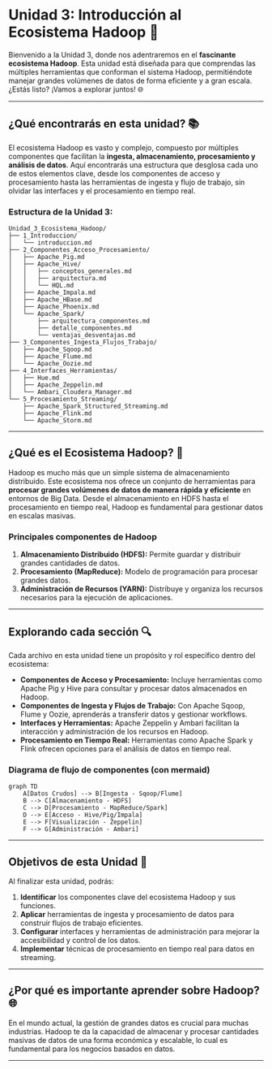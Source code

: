 # Unidad 3: Introducción al Ecosistema Hadoop 🚀

Bienvenido a la Unidad 3, donde nos adentraremos en el **fascinante ecosistema Hadoop**. Esta unidad está diseñada para que comprendas las múltiples herramientas que conforman el sistema Hadoop, permitiéndote manejar grandes volúmenes de datos de forma eficiente y a gran escala. ¿Estás listo? ¡Vamos a explorar juntos! 🌐

---

## ¿Qué encontrarás en esta unidad? 📚

El ecosistema Hadoop es vasto y complejo, compuesto por múltiples componentes que facilitan la **ingesta, almacenamiento, procesamiento y análisis de datos**. Aquí encontrarás una estructura que desglosa cada uno de estos elementos clave, desde los componentes de acceso y procesamiento hasta las herramientas de ingesta y flujo de trabajo, sin olvidar las interfaces y el procesamiento en tiempo real.

### Estructura de la Unidad 3:

```plaintext
Unidad_3_Ecosistema_Hadoop/
├── 1_Introduccion/
│   └── introduccion.md
├── 2_Componentes_Acceso_Procesamiento/
│   ├── Apache_Pig.md
│   ├── Apache_Hive/
│   │   ├── conceptos_generales.md
│   │   ├── arquitectura.md
│   │   └── HQL.md
│   ├── Apache_Impala.md
│   ├── Apache_HBase.md
│   ├── Apache_Phoenix.md
│   └── Apache_Spark/
│       ├── arquitectura_componentes.md
│       ├── detalle_componentes.md
│       └── ventajas_desventajas.md
├── 3_Componentes_Ingesta_Flujos_Trabajo/
│   ├── Apache_Sqoop.md
│   ├── Apache_Flume.md
│   └── Apache_Oozie.md
├── 4_Interfaces_Herramientas/
│   ├── Hue.md
│   ├── Apache_Zeppelin.md
│   └── Ambari_Cloudera_Manager.md
└── 5_Procesamiento_Streaming/
    ├── Apache_Spark_Structured_Streaming.md
    ├── Apache_Flink.md
    └── Apache_Storm.md
```

---

## ¿Qué es el Ecosistema Hadoop? 🐘

Hadoop es mucho más que un simple sistema de almacenamiento distribuido. Este ecosistema nos ofrece un conjunto de herramientas para **procesar grandes volúmenes de datos de manera rápida y eficiente** en entornos de Big Data. Desde el almacenamiento en HDFS hasta el procesamiento en tiempo real, Hadoop es fundamental para gestionar datos en escalas masivas.

### Principales componentes de Hadoop

1. **Almacenamiento Distribuido (HDFS):** Permite guardar y distribuir grandes cantidades de datos.
2. **Procesamiento (MapReduce):** Modelo de programación para procesar grandes datos.
3. **Administración de Recursos (YARN):** Distribuye y organiza los recursos necesarios para la ejecución de aplicaciones.

---

## Explorando cada sección 🔍

Cada archivo en esta unidad tiene un propósito y rol específico dentro del ecosistema:

- **Componentes de Acceso y Procesamiento:** Incluye herramientas como Apache Pig y Hive para consultar y procesar datos almacenados en Hadoop.
- **Componentes de Ingesta y Flujos de Trabajo:** Con Apache Sqoop, Flume y Oozie, aprenderás a transferir datos y gestionar workflows.
- **Interfaces y Herramientas:** Apache Zeppelin y Ambari facilitan la interacción y administración de los recursos en Hadoop.
- **Procesamiento en Tiempo Real:** Herramientas como Apache Spark y Flink ofrecen opciones para el análisis de datos en tiempo real.

### Diagrama de flujo de componentes (con mermaid)

```mermaid
graph TD
    A[Datos Crudos] --> B[Ingesta - Sqoop/Flume]
    B --> C[Almacenamiento - HDFS]
    C --> D[Procesamiento - MapReduce/Spark]
    D --> E[Acceso - Hive/Pig/Impala]
    E --> F[Visualización - Zeppelin]
    F --> G[Administración - Ambari]
```

---

## Objetivos de esta Unidad 🎯

Al finalizar esta unidad, podrás:

1. **Identificar** los componentes clave del ecosistema Hadoop y sus funciones.
2. **Aplicar** herramientas de ingesta y procesamiento de datos para construir flujos de trabajo eficientes.
3. **Configurar** interfaces y herramientas de administración para mejorar la accesibilidad y control de los datos.
4. **Implementar** técnicas de procesamiento en tiempo real para datos en streaming.

---

## ¿Por qué es importante aprender sobre Hadoop? 🌐

En el mundo actual, la gestión de grandes datos es crucial para muchas industrias. Hadoop te da la capacidad de almacenar y procesar cantidades masivas de datos de una forma económica y escalable, lo cual es fundamental para los negocios basados en datos.

---